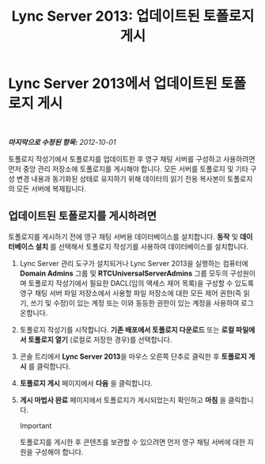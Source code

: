 ﻿---
title: 'Lync Server 2013: 업데이트된 토폴로지 게시'
TOCTitle: 업데이트된 토폴로지 게시
ms:assetid: 59455dd1-6a9e-433f-a714-d3636c068100
ms:mtpsurl: https://technet.microsoft.com/ko-kr/library/JJ204910(v=OCS.15)
ms:contentKeyID: 49303722
ms.date: 08/24/2015
mtps_version: v=OCS.15
ms.translationtype: HT
---

# Lync Server 2013에서 업데이트된 토폴로지 게시

 

_**마지막으로 수정된 항목:** 2012-10-01_

토폴로지 작성기에서 토폴로지를 업데이트한 후 영구 채팅 서버를 구성하고 사용하려면 먼저 중앙 관리 저장소에 토폴로지를 게시해야 합니다. 모든 서버를 토폴로지 및 기타 구성 변경 내용과 동기화된 상태로 유지하기 위해 데이터의 읽기 전용 복사본이 토폴로지의 모든 서버에 복제됩니다.

## 업데이트된 토폴로지를 게시하려면

토폴로지를 게시하기 전에 영구 채팅 서버용 데이터베이스를 설치합니다. **동작** 및 **데이터베이스 설치** 를 선택해서 토폴로지 작성기를 사용하여 데이터베이스를 설치합니다.

1.  Lync Server 관리 도구가 설치되거나 Lync Server 2013을 실행하는 컴퓨터에 **Domain Admins** 그룹 및 **RTCUniversalServerAdmins** 그룹 모두의 구성원이며 토폴로지 작성기에서 필요한 DACL(임의 액세스 제어 목록)을 구성할 수 있도록 영구 채팅 서버 파일 저장소에서 사용할 파일 저장소에 대한 모든 제어 권한(즉 읽기, 쓰기 및 수정)이 있는 계정 또는 이와 동등한 권한이 있는 계정을 사용하여 로그온합니다.

2.  토폴로지 작성기를 시작합니다. **기존 배포에서 토폴로지 다운로드** 또는 **로컬 파일에서 토폴로지 열기** (로컬로 저장한 경우)를 선택합니다.

3.  콘솔 트리에서 **Lync Server 2013**을 마우스 오른쪽 단추로 클릭한 후 **토폴로지 게시** 를 클릭합니다.

4.  **토폴로지 게시** 페이지에서 **다음** 을 클릭합니다.

5.  **게시 마법사 완료** 페이지에서 토폴로지가 게시되었는지 확인하고 **마침** 을 클릭합니다.
    

    > [!IMPORTANT]
    > 토폴로지를 게시한 후 콘텐츠를 보관할 수 있으려면 먼저 영구 채팅 서버에 대한 지원을 구성해야 합니다.


